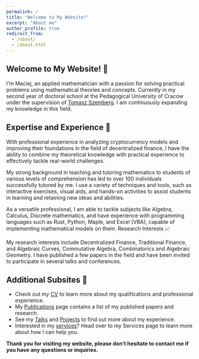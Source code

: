 ```yaml
---
permalink: /
title: "Welcome to My Website!"
excerpt: "About me"
author_profile: true
redirect_from:
  - /about/
  - /about.html
---
```


## Welcome to My Website! 👋

I'm Maciej, an applied mathematician with a passion for solving practical problems using mathematical theories and concepts. Currently in my second year of doctoral school at the Pedagogical University of Cracow under the supervision of [Tomasz Szemberg](https://szemberg.up.krakow.pl). I am continuously expanding my knowledge in this field.

## Expertise and Experience 💼

With professional experience in analyzing cryptocurrency models and improving their foundations in the field of decentralized finance, I have the ability to combine my theoretical knowledge with practical experience to effectively tackle real-world challenges.

My strong background in teaching and tutoring mathematics to students of various levels of comprehension has led to over 100 individuals successfully tutored by me. I use a variety of techniques and tools, such as interactive exercises, visual aids, and hands-on activities to assist students in learning and retaining new ideas and abilities.

As a versatile professional, I am able to tackle subjects like Algebra, Calculus, Discrete mathematics, and have experience with programming languages such as Rust, Python, Maple, and Excel (VBA), capable of implementing mathematical models on them.
Research Interests 📈

My research interests include Decentralized Finance, Traditional Finance, and Algebraic Curves, Commutative Algebra, Combinatorics and Algebraic Geometry. I have published a few papers in the field and have been invited to participate in several talks and conferences.

## Additional Subsites 📄

- Check out my [CV](https://maciej-zieba.github.io/cv/) to learn more about my qualifications and professional experience.
- My [Publications](https://maciej-zieba.github.io/publications/) page contains a list of my published papers and research.
- See my [Talks](https://maciej-zieba.github.io/talks/) and [Projects](https://maciej-zieba.github.io/projects/) to find out more about my experience.
- Interested in my [services](https://maciej-zieba.github.io/services/)? Head over to my Services page to learn more about how I can help you.

**Thank you for visiting my website, please don’t hesitate to contact me if you have any questions or inquiries.**
